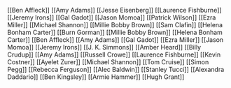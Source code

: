 [[Ben Affleck]]
[[Amy Adams]]
[[Jesse Eisenberg]]
[[Laurence Fishburne]]
[[Jeremy Irons]]
[[Gal Gadot]]
[[Jason Momoa]]
[[Patrick Wilson]]
[[Ezra Miller]]
[[Michael Shannon]]
[[Millie Bobby Brown]]
[[Sam Clafin]]
[[Helena Bonham Carter]]
[[Burn Gorman]]
[[Millie Bobby Brown]]
[[Helena Bonham Carter]]
[[Ben Affleck]]
[[Amy Adams]]
[[Gal Gadot]]
[[Ezra Miller]]
[[Jason Momoa]]
[[Jeremy Irons]]
[[J. K. Simmons]]
[[Amber Heard]]
[[Billy Crudup]]
[[Amy Adams]]
[[Russell Crowe]]
[[Laurence Fishburne]]
[[Kevin Costner]]
[[Ayelet Zurer]]
[[Michael Shannon]]
[[Tom Cruise]]
[[Simon Pegg]]
[[Rebecca Ferguson]]
[[Alec Baldwin]]
[[Stanley Tucci]]
[[Alexandra Daddario]]
[[Ben Kingsley]]
[[Armie Hammer]]
[[Hugh Grant]]
